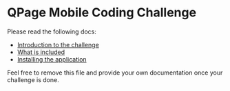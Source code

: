 # QPage Mobile Coding Challenge

Please read the following docs:
- [Introduction to the challenge](src/docs/challenge.md)
- [What is included](src/docs/desc.md)
- [Installing the application](src/docs/install.md)

Feel free to remove this file and provide your own documentation once your challenge is done.